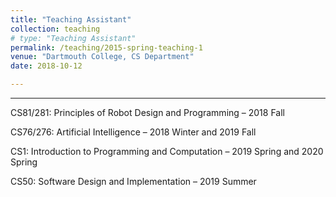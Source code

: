 ```yaml
---
title: "Teaching Assistant"
collection: teaching
# type: "Teaching Assistant"
permalink: /teaching/2015-spring-teaching-1
venue: "Dartmouth College, CS Department"
date: 2018-10-12

---
```


---

CS81/281: Principles of Robot Design and Programming – 2018 Fall


CS76/276: Artificial Intelligence – 2018 Winter and 2019 Fall


CS1: Introduction to Programming and Computation – 2019 Spring and 2020 Spring 


CS50: Software Design and Implementation – 2019 Summer

